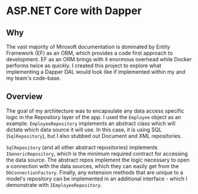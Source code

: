 # ASP.NET Core with Dapper

## Why
The vast majority of Mirosoft documentation is dominated by Entity Framework (EF) as an ORM, which provides a code first approach to development. EF as an ORM brings with it enormous overhead while Docker performs twice as quickly. I created this project to explore what implementing a Dapper DAL would look like if implemented within my and my team's code-base.

## Overview
The goal of my architecture was to encapsulate any data access specific logic in the Repository layer of the app. I used the `Employee` object as an example. `EmployeeRepository` implements an abstract class which will dictate which data source it will use. In this case, it is using SQL (`SqlRepository`), but I also stubbed out Document and XML repositories.

`SqlRepository` (and all other abstract repositories) implements `IGenericRepository`, which is the minimum required contract for accessing the data source. The abstract repos implement the logic necessary to open a connection with the data sources, which they can easily get from the `DbConnectionFactory`. Finally, any extension methods that are unique to a model's repository can be implemented in an additional interface - which I demonstrate with `IEmployeeRepository`.
